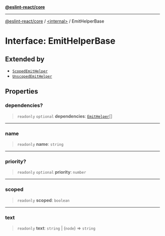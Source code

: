 [**@eslint-react/core**](../../README.md)

***

[@eslint-react/core](../../README.md) / [\<internal\>](../README.md) / EmitHelperBase

# Interface: EmitHelperBase

## Extended by

- [`ScopedEmitHelper`](ScopedEmitHelper.md)
- [`UnscopedEmitHelper`](UnscopedEmitHelper.md)

## Properties

### dependencies?

> `readonly` `optional` **dependencies**: [`EmitHelper`](../type-aliases/EmitHelper.md)[]

***

### name

> `readonly` **name**: `string`

***

### priority?

> `readonly` `optional` **priority**: `number`

***

### scoped

> `readonly` **scoped**: `boolean`

***

### text

> `readonly` **text**: `string` \| (`node`) => `string`
